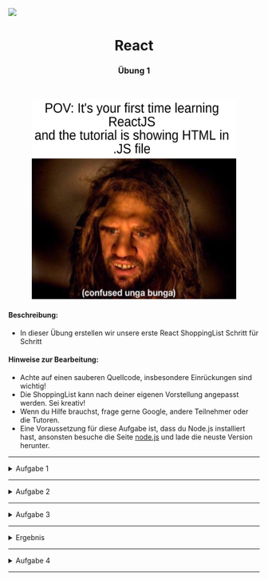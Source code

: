 ![](https://us-central1-progress-markdown.cloudfunctions.net/progress/20)
<h1 align="center">React</h1>
<h3 align="center">Übung 1</h3>
<br>

<p align="center">
  <img src="img/meme-react1.png" width="410" height="400"/>
</p>


#### Beschreibung:
- In dieser Übung erstellen wir unsere erste React ShoppingList Schritt für Schritt

#### Hinweise zur Bearbeitung:


- Achte auf einen sauberen Quellcode, insbesondere Einrückungen sind wichtig!
- Die ShoppingList kann nach deiner eigenen Vorstellung angepasst werden. Sei kreativ!
- Wenn du Hilfe brauchst, frage gerne Google, andere Teilnehmer oder die Tutoren.
- Eine Voraussetzung für diese Aufgabe ist, dass du Node.js installiert hast, ansonsten besuche die Seite [node.js](https://nodejs.org/de/) und lade die neuste Version herunter.

---
<details>
<summary>Aufgabe 1</summary>

Öffne nun dein Webstorm und erstelle ein neues Project. Dieses soll den Namen react-lernen haben.
Und nun geht es los:
1. Öffne das Terminal
>![](img/Terminal.png)
2. gebe nun den Befehl aus: `npx create-react-app meine-erste-app`
>![](img/npx.png)
3. Deine ShoppingList wird nun erstellt! Nun gibst du `cd meine-erste-app` im Terminal ein.
4. Und nun um unsere React app zu starten `npm start`
>![](img/npmstart.png)
5. Herzlichen Glückwunsch deine erste React ShoppingList ist nun erstellt und es müsste sich folgendes Fenster geöffnet haben. 
>![](img/ReactApp.png)
</details>

---

<details>
<summary>Aufgabe 2</summary>
Soweit so gut, aber wir wollen uns jetzt "Hallo Welt" ausgeben lassen. 
<br> <br>


1. In der Ordnerstruktur findest du den src Ordner, öffne innerhalb dieses Ordners die `App.js`
Diese sollte so aussehen:
>![](img/App.png)
2. Ersetze nun den gesamten Inhalt innerhalb des ` <div className="ShoppingList"> ` mit einem `<h1>Hello World!</h1> `
>![](img/h1.png)
3. Gehe nun in deinem Browser und schaue dir an, was sich geändert hat. 
Das ganze sollte nun so aussehen: 
>![](img/helloworld.png)

</details>

___


<details>
<summary>Aufgabe 3</summary>

Nun wollen wir die Schriftfarbe ändern. 
1. Gehe innerhalb des src-Ordners auf ShoppingList.css 
2. Gehe in Zeile 3 und bleibe innerhalb der {} - Klammern füge nun 
`color: blue;` hinzu und schaue was passiert. 
>![](img/color.png)
</details>

___

<details>
<summary>Ergebnis</summary>

Durch dasIn deinem Browser unter `localhost:3000`sollte nun das ausgegeben werden. 
>![](img/ergebnis.png)

</details>



---

<details>
<summary>Aufgabe 4</summary>
Du hast die Aufgabe nun erfolgreich abgeschlossen. 
Nutze nun die restliche Zeit um dich mit React vertraut zu machen, ändere zum Beispiel nochmal die ShoppingList.css oder füge deine App.js noch etwas hinzu. 

Sei kreativ und vor allem habe Freude dabei! 

</details>

___






